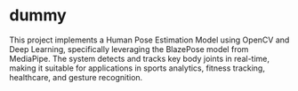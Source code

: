 # dummy
This project implements a Human Pose Estimation Model using OpenCV and Deep Learning, specifically leveraging the BlazePose model from MediaPipe. The system detects and tracks key body joints in real-time, making it suitable for applications in sports analytics, fitness tracking, healthcare, and gesture recognition.
